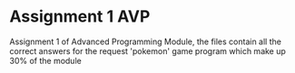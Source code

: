 # Assignment 1 AVP

Assignment 1 of Advanced Programming Module, the files contain all the correct answers for the request 'pokemon' game program which make up 30% of the module
